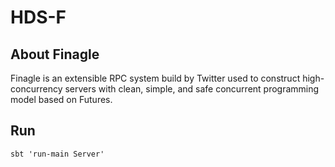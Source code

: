 # HDS-F

## About Finagle

Finagle is an extensible RPC system build by Twitter used to construct high-concurrency servers
with clean, simple, and safe concurrent programming model based on Futures.

## Run

```
sbt 'run-main Server'
```